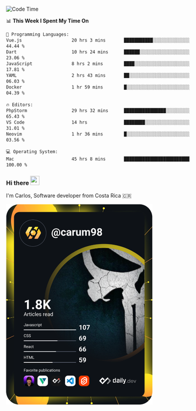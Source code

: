 
<!--START_SECTION:waka-->
![Code Time](http://img.shields.io/badge/Code%20Time-10%2C580%20hrs%2017%20mins-blue)

📊 **This Week I Spent My Time On** 

```text
💬 Programming Languages: 
Vue.js                   20 hrs 3 mins       ███████████░░░░░░░░░░░░░░   44.44 % 
Dart                     10 hrs 24 mins      ██████░░░░░░░░░░░░░░░░░░░   23.06 % 
JavaScript               8 hrs 2 mins        ████░░░░░░░░░░░░░░░░░░░░░   17.81 % 
YAML                     2 hrs 43 mins       ██░░░░░░░░░░░░░░░░░░░░░░░   06.03 % 
Docker                   1 hr 59 mins        █░░░░░░░░░░░░░░░░░░░░░░░░   04.39 % 

🔥 Editors: 
PhpStorm                 29 hrs 32 mins      ████████████████░░░░░░░░░   65.43 % 
VS Code                  14 hrs              ████████░░░░░░░░░░░░░░░░░   31.01 % 
Neovim                   1 hr 36 mins        █░░░░░░░░░░░░░░░░░░░░░░░░   03.56 % 

💻 Operating System: 
Mac                      45 hrs 8 mins       █████████████████████████   100.00 % 
```


<!--END_SECTION:waka-->

### Hi there <img src="https://media.giphy.com/media/hvRJCLFzcasrR4ia7z/giphy.gif" width="25px" height="25px">

I'm Carlos, Software developer from Costa Rica 🇨🇷

<a href="https://app.daily.dev/carum98"><img src="https://github.com/carum98/carum98/blob/main/devcard.svg" width="400" alt="Carlos Umaña Acevedo's Dev Card"/></a>
